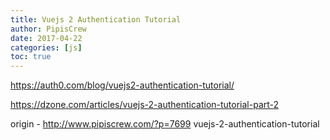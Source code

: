 ```yaml
---
title: Vuejs 2 Authentication Tutorial
author: PipisCrew
date: 2017-04-22
categories: [js]
toc: true
---
```


https://auth0.com/blog/vuejs2-authentication-tutorial/

https://dzone.com/articles/vuejs-2-authentication-tutorial-part-2

origin - http://www.pipiscrew.com/?p=7699 vuejs-2-authentication-tutorial